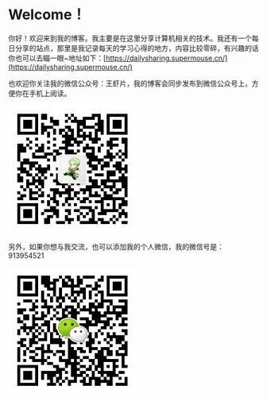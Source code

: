 # Welcome！

你好！欢迎来到我的博客。我主要是在这里分享计算机相关的技术。我还有一个每日分享的站点，那里是我记录每天的学习心得的地方，内容比较零碎，有兴趣的话你也可以去瞄一眼~地址如下：[https://dailysharing.supermouse.cn/](https://dailysharing.supermouse.cn/)

也欢迎你关注我的微信公众号：王虾片，我的博客会同步发布到微信公众号上，方便你在手机上阅读。

![&#x5FAE;&#x4FE1;&#x626B;&#x4E00;&#x626B;&#x4E0A;&#x65B9;&#x4E8C;&#x7EF4;&#x7801;&#xFF0C;&#x5173;&#x6CE8;&#x6211;&#x7684;&#x516C;&#x4F17;&#x53F7;&#xFF1A;&#x738B;&#x867E;&#x7247;](.gitbook/assets/wei-xin-gong-zhong-hao-er-wei-ma-.jpg)

另外，如果你想与我交流，也可以添加我的个人微信，我的微信号是：913954521

![&#x5FAE;&#x4FE1;&#x626B;&#x4E00;&#x626B;&#x4E0A;&#x65B9;&#x4E8C;&#x7EF4;&#x7801;&#xFF0C;&#x6DFB;&#x52A0;&#x6211;&#x7684;&#x4E2A;&#x4EBA;&#x5FAE;&#x4FE1;](.gitbook/assets/ge-ren-wei-xin-hao-.jpg)




